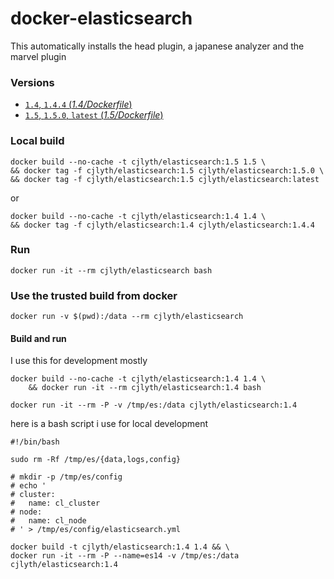# docker-elasticsearch

This automatically installs the head plugin, a japanese analyzer and the marvel plugin

### Versions

- [`1.4`, `1.4.4` (*1.4/Dockerfile*)](1.4/Dockerfile)
- [`1.5`, `1.5.0`, `latest` (*1.5/Dockerfile*)](1.5/Dockerfile)

### Local build

```
docker build --no-cache -t cjlyth/elasticsearch:1.5 1.5 \
&& docker tag -f cjlyth/elasticsearch:1.5 cjlyth/elasticsearch:1.5.0 \
&& docker tag -f cjlyth/elasticsearch:1.5 cjlyth/elasticsearch:latest
```

or 

```
docker build --no-cache -t cjlyth/elasticsearch:1.4 1.4 \
&& docker tag -f cjlyth/elasticsearch:1.4 cjlyth/elasticsearch:1.4.4
```


### Run

```
docker run -it --rm cjlyth/elasticsearch bash
```

### Use the trusted build from docker

```
docker run -v $(pwd):/data --rm cjlyth/elasticsearch
```


#### Build and run

I use this for development mostly

```
docker build --no-cache -t cjlyth/elasticsearch:1.4 1.4 \
	&& docker run -it --rm cjlyth/elasticsearch:1.4 bash
```

```
docker run -it --rm -P -v /tmp/es:/data cjlyth/elasticsearch:1.4
```


here is a bash script i use for local development

```
#!/bin/bash

sudo rm -Rf /tmp/es/{data,logs,config}

# mkdir -p /tmp/es/config
# echo '
# cluster:
#   name: cl_cluster
# node:
#   name: cl_node
# ' > /tmp/es/config/elasticsearch.yml

docker build -t cjlyth/elasticsearch:1.4 1.4 && \
docker run -it --rm -P --name=es14 -v /tmp/es:/data cjlyth/elasticsearch:1.4
```
